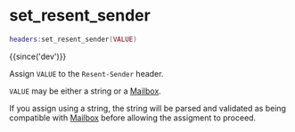 # set_resent_sender

```lua
headers:set_resent_sender(VALUE)
```

{{since('dev')}}

Assign `VALUE` to the `Resent-Sender` header.

`VALUE` may be either a string or a [Mailbox](index.md#mailbox).

If you assign using a string, the string will be parsed and validated as being
compatible with [Mailbox](index.md#mailbox) before allowing the assigment to proceed.
